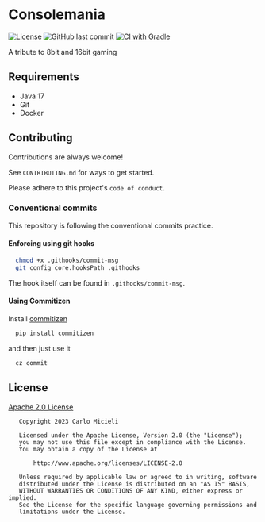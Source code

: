 # Consolemania

[![License](https://img.shields.io/badge/License-Apache%202.0-blue.svg)](https://opensource.org/licenses/Apache-2.0)
![GitHub last commit](https://img.shields.io/github/last-commit/CarloMicieli/consolemania)
[![CI with Gradle](https://github.com/CarloMicieli/consolemania/actions/workflows/ci.yaml/badge.svg)](https://github.com/CarloMicieli/consolemania/actions/workflows/ci.yaml)

A tribute to 8bit and 16bit gaming

## Requirements

* Java 17 
* Git
* Docker

## Contributing

Contributions are always welcome!

See `CONTRIBUTING.md` for ways to get started.

Please adhere to this project's `code of conduct`.

### Conventional commits

This repository is following the conventional commits practice.

#### Enforcing using git hooks

```bash
  chmod +x .githooks/commit-msg
  git config core.hooksPath .githooks
```

The hook itself can be found in `.githooks/commit-msg`.

#### Using Commitizen

Install [commitizen](https://github.com/commitizen-tools/commitizen)

```bash
  pip install commitizen
```

and then just use it

```bash
  cz commit
```

## License

[Apache 2.0 License](https://choosealicense.com/licenses/apache-2.0/)

```
   Copyright 2023 Carlo Micieli

   Licensed under the Apache License, Version 2.0 (the "License");
   you may not use this file except in compliance with the License.
   You may obtain a copy of the License at

       http://www.apache.org/licenses/LICENSE-2.0

   Unless required by applicable law or agreed to in writing, software
   distributed under the License is distributed on an "AS IS" BASIS,
   WITHOUT WARRANTIES OR CONDITIONS OF ANY KIND, either express or implied.
   See the License for the specific language governing permissions and
   limitations under the License.
```
